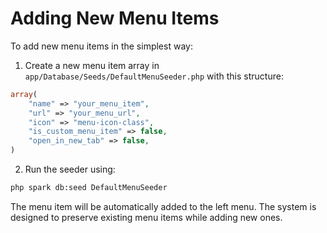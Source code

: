 # Adding New Menu Items

To add new menu items in the simplest way:

1. Create a new menu item array in `app/Database/Seeds/DefaultMenuSeeder.php` with this structure:

```php
array(
    "name" => "your_menu_item",
    "url" => "your_menu_url",
    "icon" => "menu-icon-class",
    "is_custom_menu_item" => false,
    "open_in_new_tab" => false,
)
```

2. Run the seeder using:
```bash
php spark db:seed DefaultMenuSeeder
```

The menu item will be automatically added to the left menu. The system is designed to preserve existing menu items while adding new ones.